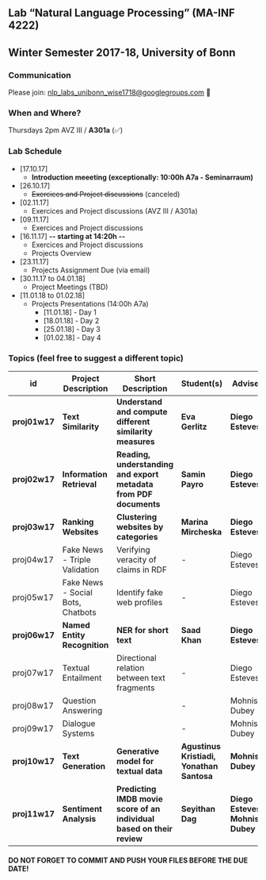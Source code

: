 ## Lab “Natural Language Processing” (MA-INF 4222)
## Winter Semester 2017-18, University of Bonn

### Communication ###
Please join: nlp_labs_unibonn_wise1718@googlegroups.com :email:

### When and Where?
Thursdays 2pm
AVZ III / **A301a** (:white_check_mark:)

### Lab Schedule
- [17.10.17]
	- **Introduction meeeting (exceptionally: 10:00h A7a - Seminarraum)**
- [26.10.17]
	- ~~Exercices and Project discussions~~ (canceled)
- [02.11.17]
	- Exercices and Project discussions (AVZ III / A301a)
- [09.11.17]
	- Exercices and Project discussions
- [16.11.17] **-- starting at 14:20h --**
	- Exercices and Project discussions
	- Projects Overview 
- [23.11.17]
	- Projects Assignment Due (via email)
- [30.11.17 to 04.01.18]
	- Project Meetings (TBD)
- [11.01.18 to 01.02.18]
	- Projects Presentations (14:00h A7a)
		- [11.01.18] - Day 1
		- [18.01.18] - Day 2
		- [25.01.18] - Day 3
		- [01.02.18] - Day 4

### Topics (feel free to suggest a different topic)

|id| Project Description | Short Description  | Student(s) | Adviser  |
|--|---------------------|-------------------|---------|----------|
|**proj01w17**| **Text Similarity**  | **Understand and compute different similarity measures** |  **Eva Gerlitz**  | **Diego Esteves** | 
|**proj02w17**| **Information Retrieval** | **Reading, understanding and export metadata from PDF documents** |  **Samin Payro**  | **Diego Esteves** | 
|**proj03w17**| **Ranking Websites**  | **Clustering websites by categories** |  **Marina Mircheska**  | **Diego Esteves** |
|proj04w17| Fake News - Triple Validation  | Verifying veracity of claims in RDF |  -  | Diego Esteves | 
|proj05w17| Fake News - Social Bots, Chatbots  | Identify fake web profiles |  -  | Diego Esteves |
|**proj06w17**| **Named Entity Recognition**  | **NER for short text** |  **Saad Khan**  | **Diego Esteves** |
|proj07w17| Textual Entailment  | Directional relation between text fragments |  -  | Diego Esteves |
|proj08w17| Question Answering  |  |  -  | Mohnish Dubey |
|proj09w17| Dialogue Systems  |  |  -  | Mohnish Dubey |
|**proj10w17**| **Text Generation**  | **Generative model for textual data**  | **Agustinus Kristiadi, Yonathan Santosa** | **Mohnish Dubey** |
|**proj11w17**| **Sentiment Analysis**  | **Predicting IMDB movie score of an individual based on their review** | **Seyithan Dag** | **Diego Esteves, Mohnish Dubey** |

#### DO NOT FORGET TO COMMIT AND PUSH YOUR FILES BEFORE THE DUE DATE!


